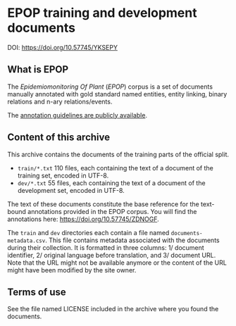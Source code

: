 # EPOP training and development documents

DOI: https://doi.org/10.57745/YKSEPY


## What is EPOP

The *Epidemiomonitoring Of Plant* (*EPOP*) corpus is a set of documents manually annotated with gold standard named entities, entity linking, binary relations and n-ary relations/events.

The [annotation guidelines are publicly available](https://hal.inrae.fr/MAIAGE/hal-04744299v2).


## Content of this archive

This archive contains the documents of the training parts of the official split.

- `train/*.txt` 110 files, each containing the text of a document of the training set, encoded in UTF-8.
- `dev/*.txt` 55 files, each containing the text of a document of the development set, encoded in UTF-8.

The text of these documents constitute the base reference for the text-bound annotations provided in the EPOP corpus. You will find the annotations here: https://doi.org/10.57745/ZDNOGF.

The `train` and `dev` directories each contain a file named `documents-metadata.csv`.
This file contains metadata associated with the documents during their collection.
It is formatted in three columns: 1/ document identifier, 2/ original language before translation, and 3/ document URL.
Note that the URL might not be available anymore or the content of the URL might have been modified by the site owner.

## Terms of use

See the file named LICENSE included in the archive where you found the documents.

